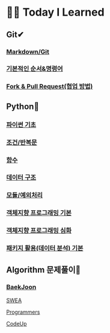 # 👨‍💻 Today I Learned



## Git✔

### [Markdown/Git](./markdown)

### [기본적인 순서&명령어](./Git)

### [Fork & Pull Request(협업 방법)](./GitHub)



## Python💢

### [파이썬 기초](./python/python_1)

### [조건/반복문](./python/python_2)

### [함수](./python/python_3)

### [데이터 구조](./python/python_4)

### [모듈/예외처리](./python/python_5)

### [객체지향 프로그래밍 기본](./python/python_6)

### [객체지향 프로그래밍 심화](./python/python_7)

### [패키지 활용(데이터 분석) 기본](./python/python_8)



## Algorithm 문제풀이🤮

### [BaekJoon](./Judge/Baekjoon)

[SWEA](./Judge/SWEA)

[Programmers](./Judge/programmers)

[CodeUp](./Judge/codeup)

